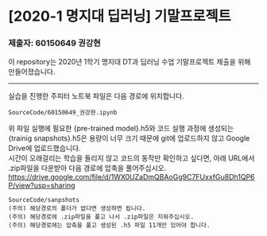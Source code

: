 # [2020-1 명지대 딥러닝] 기말프로젝트 
### 제출자: 60150649 권강현

이 repository는 2020년 1학기 명지대 DT과 딥러닝 수업 기말프로젝트 제출을 위해 만들어졌습니다.

-----

실습을 진행한 주피터 노트북 파일은 다음 경로에 위치합니다.
```
SourceCode/60150649_권강현.ipynb
```

위 파일 실행에 필요한 {pre-trained model}.h5와 코드 실행 과정에 생성되는 {trainig snapshots}.h5은 용량이 너무 크기 때문에 git에 업로드하지 않고 Google Drive에 업로드했습니다.<br>
시간이 오래걸리는 학습을 돌리지 않고 코드의 동작만 확인하고 싶다면, 아래 URL에서 .zip파일을 다운받아 다음 경로에 압축을 풀어주십시오.
https://drive.google.com/file/d/1WX0UZaDmQBAoGg9C7FUxxfGu8Dh1QP6P/view?usp=sharing
```
SourceCode/sanpshots
(주의) 해당경로의 폴더가 없다면 생성하면 됩니다.
(주의) 해당경로에 .zip파일을 풀고 나서 .zip파일은 지워주십시오.
(주의) 해당경로에는 압축을 풀고 생성된 .h5 파일 11개만 있어야 합니다.
```